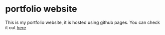 # portfolio website

This is my portfolio website, it is hosted using github pages. You can check it out [here](https://pandapanda135.github.io/portfolio_website/)
